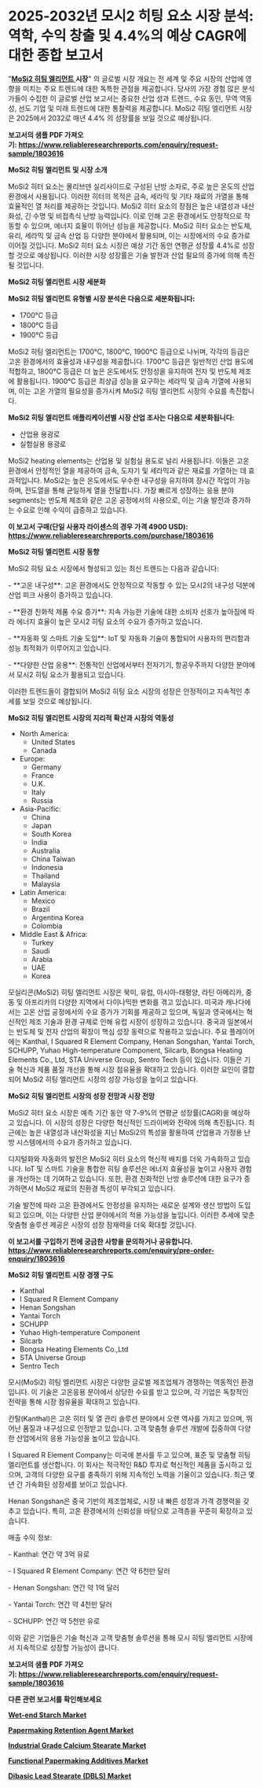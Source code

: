 <p><h1>2025-2032년 모시2 히팅 요소 시장 분석: 역학, 수익 창출 및 4.4%의 예상 CAGR에 대한 종합 보고서</h1></p><p>"<strong><a href="https://www.reliableresearchreports.com/mosi2-heating-element-r1803616?utm_campaign=105&utm_medium=7&utm_source=Github&utm_content=ia&utm_term=02022025&utm_id=mosi2-heating-element">MoSi2 히팅 엘리먼트&nbsp;</a></strong><strong>시장</strong>" 의 글로벌 시장 개요는 전 세계 및 주요 시장의 산업에 영향을 미치는 주요 트렌드에 대한 독특한 관점을 제공합니다. 당사의 가장 경험 많은 분석가들이 수집한 이 글로벌 산업 보고서는 중요한 산업 성과 트렌드, 수요 동인, 무역 역동성, 선도 기업 및 미래 트렌드에 대한 통찰력을 제공합니다. MoSi2 히팅 엘리먼트 시장은 2025에서 2032로 매년 4.4% 의 성장률을 보일 것으로 예상됩니다.&nbsp;</p>
<p><strong>보고서의 샘플 PDF 가져오기:&nbsp;<a href="https://www.reliableresearchreports.com/enquiry/request-sample/1803616?utm_campaign=105&utm_medium=7&utm_source=Github&utm_content=ia&utm_term=02022025&utm_id=mosi2-heating-element">https://www.reliableresearchreports.com/enquiry/request-sample/1803616</a></strong></p>
<p><strong>MoSi2 히팅 엘리먼트 및 시장 소개</strong></p>
<p><p>MoSi2 히터 요소는 몰리브덴 실리사이드로 구성된 난방 소자로, 주로 높은 온도의 산업 환경에서 사용됩니다. 이러한 히터의 목적은 금속, 세라믹 및 기타 재료의 가열을 통해 효율적인 열 처리를 제공하는 것입니다. MoSi2 히터 요소의 장점은 높은 내열성과 내산화성, 긴 수명 및 비접촉식 난방 능력입니다. 이로 인해 고온 환경에서도 안정적으로 작동할 수 있으며, 에너지 효율이 뛰어난 성능을 제공합니다. MoSi2 히터 요소는 반도체, 유리, 세라믹 및 금속 산업 등 다양한 분야에서 활용되며, 이는 시장에서의 수요 증가로 이어질 것입니다. MoSi2 히터 요소 시장은 예상 기간 동안 연평균 성장률 4.4%로 성장할 것으로 예상됩니다. 이러한 시장 성장률은 기술 발전과 산업 필요의 증가에 의해 촉진될 것입니다.</p></p>
<p><strong>MoSi2 히팅 엘리먼트 시장 세분화</strong></p>
<p><strong>MoSi2 히팅 엘리먼트 유형별 시장 분석은 다음으로 세분화됩니다:</strong></p>
<p><ul><li>1700°C 등급</li><li>1800°C 등급</li><li>1900°C 등급</li></ul></p>
<p><p>MoSi2 히팅 엘리먼트는 1700°C, 1800°C, 1900°C 등급으로 나뉘며, 각각의 등급은 고온 환경에서의 효율성과 내구성을 제공합니다. 1700°C 등급은 일반적인 산업 용도에 적합하고, 1800°C 등급은 더 높은 온도에서도 안정성을 유지하여 전자 및 반도체 제조에 활용됩니다. 1900°C 등급은 최상급 성능을 요구하는 세라믹 및 금속 가열에 사용되며, 이는 고온 가열의 필요성을 증가시켜 MoSi2 히팅 엘리먼트 시장의 수요를 촉진합니다.</p></p>
<p><strong>MoSi2 히팅 엘리먼트 애플리케이션별 시장 산업 조사는 다음으로 세분화됩니다:</strong></p>
<p><ul><li>산업용 용광로</li><li>실험실용 용광로</li></ul></p>
<p><p>MoSi2 heating elements는 산업용 및 실험실 용도로 널리 사용됩니다. 이들은 고온 환경에서 안정적인 열을 제공하여 금속, 도자기 및 세라믹과 같은 재료를 가열하는 데 효과적입니다. MoSi2는 높은 온도에서도 우수한 내구성을 유지하여 장시간 작업이 가능하며, 전도열을 통해 균일하게 열을 전달합니다. 가장 빠르게 성장하는 응용 분야 segments는 반도체 제조와 같은 고온 공정에서의 사용으로, 이는 기술 발전과 증가하는 수요로 인해 수익이 급증하고 있습니다.</p></p>
<p><strong>이 보고서 구매(단일 사용자 라이센스의 경우 가격 4900 USD): <a href="https://www.reliableresearchreports.com/purchase/1803616?utm_campaign=105&utm_medium=7&utm_source=Github&utm_content=ia&utm_term=02022025&utm_id=mosi2-heating-element">https://www.reliableresearchreports.com/purchase/1803616</a></strong></p>
<p><strong>MoSi2 히팅 엘리먼트 시장 동향</strong></p>
<p><p>MoSi2 히팅 요소 시장에서 형성되고 있는 최신 트렌드는 다음과 같습니다:</p><p>- **고온 내구성**: 고온 환경에서도 안정적으로 작동할 수 있는 모시2의 내구성 덕분에 산업 피크 사용이 증가하고 있습니다.</p><p>  </p><p>- **환경 친화적 제품 수요 증가**: 지속 가능한 기술에 대한 소비자 선호가 높아짐에 따라 에너지 효율이 높은 모시2 히팅 요소의 수요가 증가하고 있습니다.</p><p>- **자동화 및 스마트 기술 도입**: IoT 및 자동화 기술이 통합되어 사용자의 편리함과 성능 최적화가 이루어지고 있습니다.</p><p>- **다양한 산업 응용**: 전통적인 산업에서부터 전자기기, 항공우주까지 다양한 분야에서 모시2 히팅 요소가 활용되고 있습니다.</p><p>이러한 트렌드들이 결합되어 MoSi2 히팅 요소 시장의 성장은 안정적이고 지속적인 추세를 보일 것으로 예상됩니다.</p></p>
<p><strong>MoSi2 히팅 엘리먼트 시장의 지리적 확산과 시장의 역동성</strong></p>
<p><ul>
    <li>
        North America:
        <ul>
            <li>United States</li>
            <li>Canada</li>
        </ul>
    </li>
    <li>
        Europe:
        <ul>
            <li>Germany</li>
            <li>France</li>
            <li>U.K.</li>
            <li>Italy</li>
            <li>Russia</li>
        </ul>
    </li>
    <li>
        Asia-Pacific:
        <ul>
            <li>China</li>
            <li>Japan</li>
            <li>South Korea</li>
            <li>India</li>
            <li>Australia</li>
            <li>China Taiwan</li>
            <li>Indonesia</li>
            <li>Thailand</li>
            <li>Malaysia</li>
        </ul>
    </li>
    <li>
        Latin America:
        <ul>
            <li>Mexico</li>
            <li>Brazil</li>
            <li>Argentina Korea</li>
            <li>Colombia</li>
        </ul>
    </li>
    <li>
        Middle East & Africa:
        <ul>
            <li>Turkey</li>
            <li>Saudi</li>
            <li>Arabia</li>
            <li>UAE</li>
            <li>Korea</li>
        </ul>
    </li>
    </ul></p>
<p><p>모실리콘(MoSi2) 히팅 엘리먼트 시장은 북미, 유럽, 아시아-태평양, 라틴 아메리카, 중동 및 아프리카의 다양한 지역에서 다이나믹한 변화를 겪고 있습니다. 미국과 캐나다에서는 고온 산업 공정에서의 수요 증가가 기회를 제공하고 있으며, 독일과 영국에서는 혁신적인 제조 기술과 환경 규제로 인해 유럽 시장이 성장하고 있습니다. 중국과 일본에서는 반도체 및 전자 산업의 확장이 핵심 성장 동력으로 작용하고 있습니다. 주요 플레이어에는 Kanthal, I Squared R Element Company, Henan Songshan, Yantai Torch, SCHUPP, Yuhao High-temperature Component, Silcarb, Bongsa Heating Elements Co., Ltd, STA Universe Group, Sentro Tech 등이 있습니다. 이들은 기술 혁신과 제품 품질 개선을 통해 시장 점유율을 확대하고 있습니다. 이러한 요인이 결합되어 MoSi2 히팅 엘리먼트 시장의 성장 가능성을 높이고 있습니다.</p></p>
<p><strong>MoSi2 히팅 엘리먼트 시장의 성장 전망과 시장 전망</strong></p>
<p><p>MoSi2 히터 요소 시장은 예측 기간 동안 약 7-9%의 연평균 성장률(CAGR)을 예상하고 있습니다. 이 시장의 성장은 다양한 혁신적인 드라이버와 전략에 의해 촉진됩니다. 최근에는 높은 내열성과 내산화성을 지닌 MoSi2의 특성을 활용하여 산업용과 가정용 난방 시스템에서의 수요가 증가하고 있습니다. </p><p>디지털화와 자동화의 발전은 MoSi2 히터 요소의 혁신적 배치를 더욱 가속화하고 있습니다. IoT 및 스마트 기술을 통합한 히팅 솔루션은 에너지 효율성을 높이고 사용자 경험을 개선하는 데 기여하고 있습니다. 또한, 환경 친화적인 난방 솔루션에 대한 요구가 증가하면서 MoSi2 재료의 친환경 특성이 부각되고 있습니다. </p><p>기술 발전에 따라 고온 환경에서도 안정성을 유지하는 새로운 설계와 생산 방법이 도입되고 있으며, 이는 다양한 산업 분야에서의 적용 가능성을 높입니다. 이러한 추세에 맞춘 맞춤형 솔루션 제공은 시장의 성장 잠재력을 더욱 확대할 것입니다.</p></p>
<p><strong>이 보고서를 구입하기 전에 궁금한 사항을 문의하거나 공유합니다. <a href="https://www.reliableresearchreports.com/enquiry/pre-order-enquiry/1803616?utm_campaign=105&utm_medium=7&utm_source=Github&utm_content=ia&utm_term=02022025&utm_id=mosi2-heating-element">https://www.reliableresearchreports.com/enquiry/pre-order-enquiry/1803616</a></strong></p>
<p><strong>MoSi2 히팅 엘리먼트 시장 경쟁 구도</strong></p>
<p><ul><li>Kanthal</li><li>I Squared R Element Company</li><li>Henan Songshan</li><li>Yantai Torch</li><li>SCHUPP</li><li>Yuhao High-temperature Component</li><li>Silcarb</li><li>Bongsa Heating Elements Co.,Ltd</li><li>STA Universe Group</li><li>Sentro Tech</li></ul></p>
<p><p>모시(MoSi2) 히팅 엘리먼트 시장은 다양한 글로벌 제조업체가 경쟁하는 역동적인 환경입니다. 이 기술은 고온응용 분야에서 상당한 수요를 받고 있으며, 각 기업은 독창적인 전략을 통해 시장 점유율을 확대하고 있습니다.</p><p>칸탈(Kanthal)은 고온 히터 및 열 관리 솔루션 분야에서 오랜 역사를 가지고 있으며, 뛰어난 품질과 내구성으로 인정받고 있습니다. 고객 맞춤형 솔루션 개발에 집중하여 다양한 산업에서의 응용 가능성을 높이고 있습니다.</p><p>I Squared R Element Company는 미국에 본사를 두고 있으며, 표준 및 맞춤형 히팅 엘리먼트를 생산합니다. 이 회사는 적극적인 R&D 투자로 혁신적인 제품을 출시하고 있으며, 고객의 다양한 요구를 충족하기 위해 지속적인 노력을 기울이고 있습니다. 최근 몇 년 간 가속화된 성장세를 보이고 있습니다.</p><p>Henan Songshan은 중국 기반의 제조업체로, 시장 내 빠른 성장과 가격 경쟁력을 갖추고 있습니다. 특히, 고온 환경에서의 신뢰성을 바탕으로 고객층을 꾸준히 확장하고 있습니다.</p><p>매출 수익 정보:</p><p>- Kanthal: 연간 약 3억 유로</p><p>- I Squared R Element Company: 연간 약 6천만 달러</p><p>- Henan Songshan: 연간 약 1억 달러</p><p>- Yantai Torch: 연간 약 4천만 달러</p><p>- SCHUPP: 연간 약 5천만 유로</p><p>이와 같은 기업들은 기술 혁신과 고객 맞춤형 솔루션을 통해 모시 히팅 엘리먼트 시장에서 지속적으로 성장할 가능성이 큽니다.</p></p>
<p><strong>보고서의 샘플 PDF 가져오기:&nbsp;<a href="https://www.reliableresearchreports.com/enquiry/request-sample/1803616?utm_campaign=105&utm_medium=7&utm_source=Github&utm_content=ia&utm_term=02022025&utm_id=mosi2-heating-element">https://www.reliableresearchreports.com/enquiry/request-sample/1803616</a></strong></p>
<p><strong></strong></p>
<p><strong></strong></p>
<p><strong></strong></p>
<p><strong></strong></p>
<p><strong>다른 관련 보고서를 확인해보세요</strong></p>
<p><strong><p><a href="https://github.com/lalolatiot/Market-Research-Report-List-1/blob/main/wet-end-starch-market.md?utm_campaign=105&utm_medium=7&utm_source=Github&utm_content=ia&utm_term=02022025&utm_id=mosi2-heating-element">Wet-end Starch Market</a></p><p><a href="https://github.com/ternainglin/Market-Research-Report-List-1/blob/main/papermaking-retention-agent-market.md?utm_campaign=105&utm_medium=7&utm_source=Github&utm_content=ia&utm_term=02022025&utm_id=mosi2-heating-element">Papermaking Retention Agent Market</a></p><p><a href="https://github.com/saaindosya/Market-Research-Report-List-1/blob/main/industrial-grade-calcium-stearate-market.md?utm_campaign=105&utm_medium=7&utm_source=Github&utm_content=ia&utm_term=02022025&utm_id=mosi2-heating-element">Industrial Grade Calcium Stearate Market</a></p><p><a href="https://github.com/zurubting/Market-Research-Report-List-1/blob/main/functional-papermaking-additives-market.md?utm_campaign=105&utm_medium=7&utm_source=Github&utm_content=ia&utm_term=02022025&utm_id=mosi2-heating-element">Functional Papermaking Additives Market</a></p><p><a href="https://github.com/penglatilles/Market-Research-Report-List-1/blob/main/dibasic-lead-stearate-dbls-market.md?utm_campaign=105&utm_medium=7&utm_source=Github&utm_content=ia&utm_term=02022025&utm_id=mosi2-heating-element">Dibasic Lead Stearate (DBLS) Market</a></p></strong></p>
<p></p>